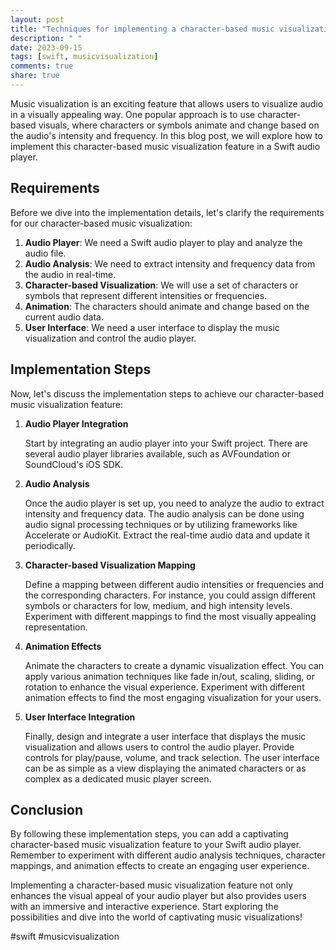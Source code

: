 ```yaml
---
layout: post
title: "Techniques for implementing a character-based music visualization feature in a Swift audio player"
description: " "
date: 2023-09-15
tags: [swift, musicvisualization]
comments: true
share: true
---
```


Music visualization is an exciting feature that allows users to visualize audio in a visually appealing way. One popular approach is to use character-based visuals, where characters or symbols animate and change based on the audio's intensity and frequency. In this blog post, we will explore how to implement this character-based music visualization feature in a Swift audio player.

## Requirements

Before we dive into the implementation details, let's clarify the requirements for our character-based music visualization:

1. **Audio Player**: We need a Swift audio player to play and analyze the audio file.
2. **Audio Analysis**: We need to extract intensity and frequency data from the audio in real-time.
3. **Character-based Visualization**: We will use a set of characters or symbols that represent different intensities or frequencies.
4. **Animation**: The characters should animate and change based on the current audio data.
5. **User Interface**: We need a user interface to display the music visualization and control the audio player.

## Implementation Steps

Now, let's discuss the implementation steps to achieve our character-based music visualization feature:

1. **Audio Player Integration**

    Start by integrating an audio player into your Swift project. There are several audio player libraries available, such as AVFoundation or SoundCloud's iOS SDK.

2. **Audio Analysis**

    Once the audio player is set up, you need to analyze the audio to extract intensity and frequency data. The audio analysis can be done using audio signal processing techniques or by utilizing frameworks like Accelerate or AudioKit. Extract the real-time audio data and update it periodically.

3. **Character-based Visualization Mapping**

    Define a mapping between different audio intensities or frequencies and the corresponding characters. For instance, you could assign different symbols or characters for low, medium, and high intensity levels. Experiment with different mappings to find the most visually appealing representation.

4. **Animation Effects**

    Animate the characters to create a dynamic visualization effect. You can apply various animation techniques like fade in/out, scaling, sliding, or rotation to enhance the visual experience. Experiment with different animation effects to find the most engaging visualization for your users.

5. **User Interface Integration**

    Finally, design and integrate a user interface that displays the music visualization and allows users to control the audio player. Provide controls for play/pause, volume, and track selection. The user interface can be as simple as a view displaying the animated characters or as complex as a dedicated music player screen.

## Conclusion

By following these implementation steps, you can add a captivating character-based music visualization feature to your Swift audio player. Remember to experiment with different audio analysis techniques, character mappings, and animation effects to create an engaging user experience.

Implementing a character-based music visualization feature not only enhances the visual appeal of your audio player but also provides users with an immersive and interactive experience. Start exploring the possibilities and dive into the world of captivating music visualizations!

#swift #musicvisualization